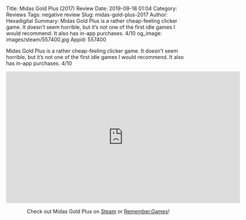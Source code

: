 Title: Midas Gold Plus (2017) Review
Date: 2019-09-18 01:04
Category: Reviews
Tags: negative review
Slug: midas-gold-plus-2017
Author: Hexadigital
Summary: Midas Gold Plus is a rather cheap-feeling clicker game. It doesn’t seem horrible, but it’s not one of the first idle games I would recommend. It also has in-app purchases. 4/10
og_image: images/steam/557400.jpg
Appid: 557400

Midas Gold Plus is a rather cheap-feeling clicker game. It doesn’t seem horrible, but it’s not one of the first idle games I would recommend. It also has in-app purchases. 4/10

<center><iframe src="https://www.youtube.com/embed/2K-CBBcsRPY?feature=oembed" allow="accelerometer; autoplay; encrypted-media; gyroscope; picture-in-picture" width="640" height="360" frameborder="0"></iframe>

Check out Midas Gold Plus on [Steam](https://store.steampowered.com/app/557400/?curator_clanid=34633900) or [Remember.Games](https://remember.games/game/2587/)!</center>
